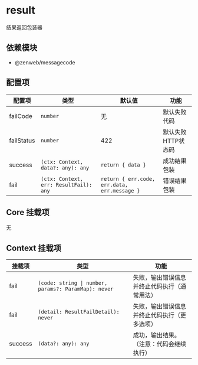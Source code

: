 # result

结果返回包装器

## 依赖模块

- @zenweb/messagecode

## 配置项

| 配置项 | 类型 | 默认值 | 功能 |
| ----- | --- | ----- | ---- |
| failCode | `number` | 无 | 默认失败代码
| failStatus | `number` | 422 | 默认失败HTTP状态码
| success | `(ctx: Context, data?: any): any` | `return { data }` | 成功结果包装
| fail | `(ctx: Context, err: ResultFail): any` | `return { err.code, err.data, err.message }` | 错误结果包装

## Core 挂载项

无

## Context 挂载项

| 挂载项 | 类型 | 功能 |
| ----- | --- | ---- |
| fail | `(code: string \| number, params?: ParamMap): never` | 失败，输出错误信息并终止代码执行（通常用法）
| fail | `(detail: ResultFailDetail): never` | 失败，输出错误信息并终止代码执行（更多选项）
| success | `(data?: any): any` | 成功，输出结果。（注意：代码会继续执行）
